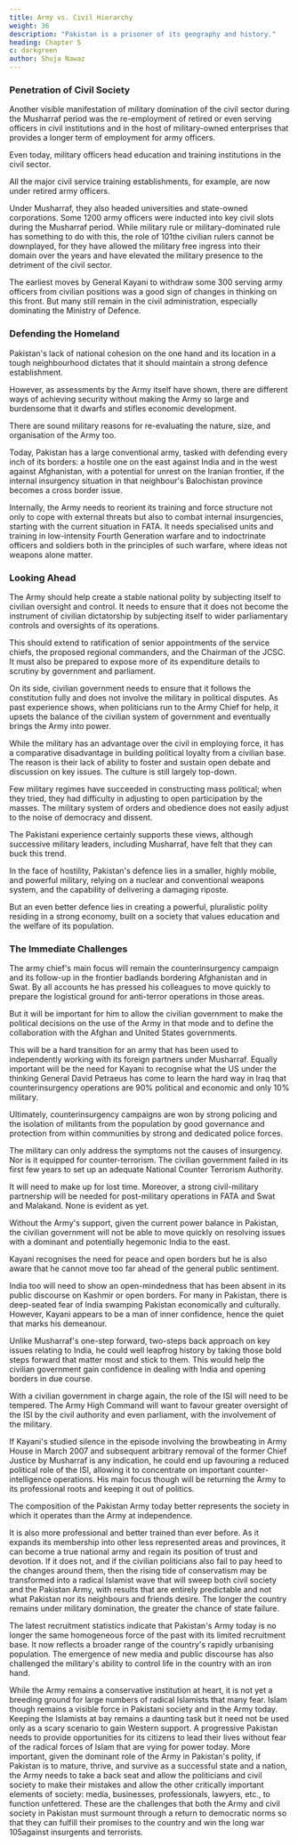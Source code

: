 ```yaml
---
title: Army vs. Civil Hierarchy
weight: 36
description: "Pakistan is a prisoner of its geography and history."
heading: Chapter 5
c: darkgreen
author: Shuja Nawaz
---
```




### Penetration of Civil Society

Another visible manifestation of military domination of the civil
sector during the Musharraf period was the re-employment of retired or
even serving officers in civil institutions and in the host of military-owned
enterprises that provides a longer term of employment for army officers. 

Even today, military officers head education and training institutions in the civil
sector. 

All the major civil service training establishments, for example, are now under retired army officers. 

Under Musharraf, they also headed universities and state-owned corporations. Some 1200 army officers were inducted into key civil slots during the Musharraf period. While military rule or military-dominated rule has something to do with this, the role of 101the civilian rulers cannot be downplayed, for they have allowed the military free ingress into their domain over the years and have elevated the military presence to the detriment of the civil sector. 

The earliest moves by General Kayani to withdraw some 300 serving army officers from civilian positions was a good sign of changes in thinking on this front. But many still remain in the civil administration, especially dominating the Ministry of Defence.


### Defending the Homeland

Pakistan's lack of national cohesion on the one hand and its location
in a tough neighbourhood dictates that it should maintain a strong defence
establishment. 

However, as assessments by the Army itself have shown, there are different ways of achieving security without making the Army so large and burdensome that it dwarfs and stifles economic development. 

There are sound military reasons for re-evaluating the nature, size, and
organisation of the Army too.

Today, Pakistan has a large conventional army, tasked with defending every inch of its borders: a hostile one on the east against India and in the west against Afghanistan, with a potential for unrest on the Iranian frontier, if the internal insurgency situation in that neighbour's Balochistan province becomes a cross border issue. 

Internally, the Army needs to reorient its training and force structure not only to cope with external threats but also to combat internal insurgencies, starting with the current situation in FATA. It needs specialised units and training in low-intensity Fourth Generation warfare and to indoctrinate officers and soldiers both in the principles of such warfare, where ideas not weapons alone matter.


### Looking Ahead

The Army should help create a stable national polity by subjecting itself to civilian oversight and control. It needs to ensure that it does not become the instrument of civilian dictatorship by subjecting itself to wider parliamentary controls and oversights of its operations.

This should extend to ratification of senior appointments of the service chiefs, the proposed regional commanders, and the Chairman of the JCSC. It must also be prepared to expose more of its expenditure details to scrutiny by government and parliament.

On its side, civilian government needs to ensure that it follows the constitution fully and does not involve the military in political disputes. As past experience shows, when politicians run to the Army Chief for help, it upsets the balance of the civilian system of government and eventually brings the Army into power.

While the military has an advantage over the civil in employing force, it has a comparative disadvantage in building political loyalty from a civilian base. The reason is their lack of ability to foster and sustain open debate and discussion on key issues. The culture is still largely top-down.

Few military regimes have succeeded in constructing mass political; when they tried, they had difficulty in adjusting to open participation by the masses. The military system of orders and obedience does not easily adjust to the noise of democracy and dissent.

The Pakistani experience certainly supports these views, although successive military leaders, including Musharraf, have felt that they can buck this trend.

In the face of hostility, Pakistan's defence lies in a smaller, highly mobile, and powerful military, relying on a nuclear and conventional weapons system, and the capability of delivering a damaging riposte. 

But an even better defence lies in creating a powerful, pluralistic polity residing
in a strong economy, built on a society that values education and the welfare of its population.


### The Immediate Challenges

<!-- In the near term, the Army Chief, General Kayani, and his commanders
will face a number of challenges, not least of which is the constant tussle for
power at the centre between the coalition government headed by President
Asif Ali Zardari and the main opposition of Mr Sharif. -->

The army chief's main focus will remain the counterinsurgency campaign and its follow-up in the frontier badlands bordering Afghanistan and in Swat. By all accounts he has pressed his colleagues to move quickly to prepare the logistical ground for anti-terror operations in those areas. 

But it will be important for him to allow the civilian government to make the political decisions on the use of the Army in that mode and to define the collaboration with the Afghan and United States governments. 

This will be a hard transition for an army that has been used to independently working with its foreign partners under Musharraf. Equally important will be the need for Kayani to recognise what the US under the thinking General David Petraeus has come to learn the hard way in Iraq that
counterinsurgency operations are 90% political and economic and only 10% military.

Ultimately, counterinsurgency campaigns are won by strong policing and the isolation of militants from the population by good governance and protection from within communities by strong and dedicated police forces. 

The military can only address the symptoms not the causes of insurgency. Nor is it equipped for counter-terrorism. The civilian government failed in its first few years to set up an adequate National Counter Terrorism Authority. 

It will need to make up for lost time. Moreover, a strong civil-military partnership will be needed for post-military operations in FATA and Swat and Malakand. None is evident as yet.

Without the Army's support, given the current power balance in Pakistan, the civilian government will not be able to move quickly on resolving issues with a dominant and potentially hegemonic India to the east. 

Kayani recognises the need for peace and open borders but he is also aware that he cannot move too far ahead of the general public sentiment. 

India too will need to show an open-mindedness that has been absent in its public discourse on Kashmir or open borders. For many in Pakistan, there is deep-seated fear of India swamping Pakistan economically and culturally. However, Kayani appears to be a man of inner confidence,
hence the quiet that marks his demeanour. 

Unlike Musharraf's one-step forward, two-steps back approach on key issues relating to India, he could well leapfrog history by taking those bold steps forward that matter most and stick to them. This would help the civilian government gain confidence in dealing with India and opening borders in due course.

With a civilian government in charge again, the role of the ISI will need to be tempered. The Army High Command will want to favour greater oversight of the ISI by the civil authority and even parliament, with the involvement of the military.

If Kayani's studied silence in the episode involving the browbeating in Army House in March 2007 and subsequent arbitrary removal of the former Chief Justice by Musharraf is any indication, he could end up favouring a reduced political role of the ISI, allowing it to concentrate on important counter-intelligence operations. His main focus though will be returning the Army to its professional roots and keeping it out of politics.

The composition of the Pakistan Army today better represents the society in which it operates than the Army at independence. 

It is also more professional and better trained than ever before. As it expands its membership into other less represented areas and provinces, it can become a true national army and regain its position of trust and devotion. If it does not, and if the civilian politicians also fail to pay heed to the changes around them, then the rising tide of conservatism may be transformed into a radical Islamist wave that will sweep both civil society and the Pakistan Army, with results that are entirely predictable and not what Pakistan nor its neighbours and friends desire. The longer the country remains under military domination, the greater the chance of state failure. 

The latest recruitment statistics indicate that Pakistan's Army today is no longer the same homogeneous force of the past with its limited recruitment base. It now reflects a broader range of the country's rapidly urbanising population. The emergence of new media and public discourse
has also challenged the military's ability to control life in the country with
an iron hand.

While the Army remains a conservative institution at heart, it is not yet
a breeding ground for large numbers of radical Islamists that many fear. Islam
though remains a visible force in Pakistani society and in the Army today.
Keeping the Islamists at bay remains a daunting task but it need not be used
only as a scary scenario to gain Western support. A progressive Pakistan
needs to provide opportunities for its citizens to lead their lives without fear
of the radical forces of Islam that are vying for power today.
More important, given the dominant role of the Army in Pakistan's
polity, if Pakistan is to mature, thrive, and survive as a successful state and a
nation, the Army needs to take a back seat and allow the politicians and civil
society to make their mistakes and allow the other critically important
elements of society: media, businesses, professionals, lawyers, etc., to
function unfettered. These are the challenges that both the Army and civil
society in Pakistan must surmount through a return to democratic norms so
that they can fulfill their promises to the country and win the long war
105against insurgents and terrorists.

